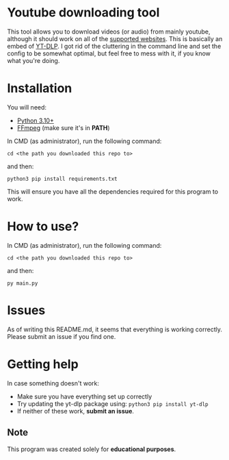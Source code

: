# Youtube downloading tool
This tool allows you to download videos (or audio) from mainly youtube, although it should work on all of the [supported websites](https://github.com/yt-dlp/yt-dlp/blob/master/supportedsites.md).
This is basically an embed of [YT-DLP](https://github.com/yt-dlp/yt-dlp). I got rid of the cluttering in the command line and set the config to be somewhat optimal, but feel free to mess with it, if you know what you're doing.

# Installation
You will need:
 - [Python 3.10+](https://www.python.org/downloads/)
 - [FFmpeg](https://www.ffmpeg.org/download.html) (make sure it's in **PATH**)

In CMD (as administrator), run the following command:

``cd <the path you downloaded this repo to>``

and then:

``python3 pip install requirements.txt``

This will ensure you have all the dependencies required for this program to work.


# How to use?
In CMD (as administrator), run the following command:

``cd <the path you downloaded this repo to>``

and then:

``py main.py``


# Issues
As of writing this README.md, it seems that everything is working correctly. Please submit an issue if you find one.


# Getting help
In case something doesn't work:
 - Make sure you have everything set up correctly
 - Try updating the yt-dlp package using:
    ``python3 pip install yt-dlp``
 - If neither of these work, **submit an issue**.


## Note
This program was created solely for **educational purposes**. 
